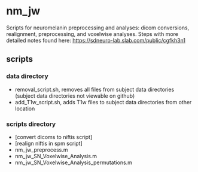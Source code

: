 # nm_jw
Scripts for neuromelanin preprocessing and analyses: dicom conversions, realignment, preprocessing, and voxelwise analyses. Steps with more detailed notes found here: https://sdneuro-lab.slab.com/public/cgfkh3n1

## scripts
### data directory
- removal_script.sh, removes all files from subject data directories (subject data directories not viewable on github)
- add_T1w_script.sh, adds T1w files to subject data directories from other location

### scripts directory
- [convert dicoms to niftis script]
- [realign niftis in spm script]
- nm_jw_preprocess.m
- nm_jw_SN_Voxelwise_Analysis.m
- nm_jw_SN_Voxelwise_Analysis_permutations.m
